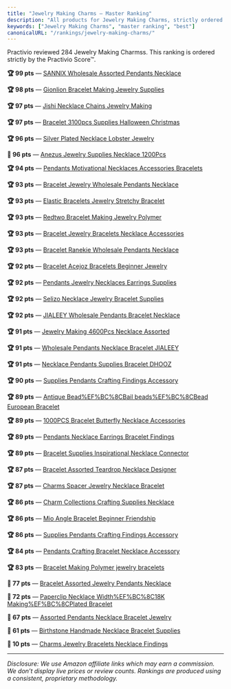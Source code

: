```yaml
---
title: "Jewelry Making Charms — Master Ranking"
description: "All products for Jewelry Making Charms, strictly ordered by the Practivio Score™."
keywords: ["Jewelry Making Charms", "master ranking", "best"]
canonicalURL: "/rankings/jewelry-making-charms/"
---
```


Practivio reviewed 284 Jewelry Making Charmss. This ranking is ordered strictly by the Practivio Score™.

**🏆 99 pts** — [SANNIX Wholesale Assorted Pendants Necklace](/products/sannix-wholesale-assorted-pendants-necklace-B08GP4VZ4M/)

**🏆 98 pts** — [Gionlion Bracelet Making Jewelry Supplies](/products/gionlion-bracelet-making-jewelry-supplies-B0BQJ866BF/)

**🏆 97 pts** — [Jishi Necklace Chains Jewelry Making](/products/jishi-necklace-chains-jewelry-making-B0B49WDSLW/)

**🏆 97 pts** — [Bracelet 3100pcs Supplies Halloween Christmas](/products/bracelet-3100pcs-supplies-halloween-christmas-B0B4BX6SY2/)

**🏆 96 pts** — [Silver Plated Necklace Lobster Jewelry](/products/silver-plated-necklace-lobster-jewelry-B01G0SBDGK/)

**💎 96 pts** — [Anezus Jewelry Supplies Necklace 1200Pcs](/products/anezus-jewelry-supplies-necklace-1200pcs-B07DMMBY85/)

**🏆 94 pts** — [Pendants Motivational Necklaces Accessories Bracelets](/products/pendants-motivational-necklaces-accessories-bracelets-B07WVJPYDT/)

**🏆 93 pts** — [Bracelet Jewelry Wholesale Pendants Necklace](/products/bracelet-jewelry-wholesale-pendants-necklace-B09Q2XSX6X/)

**🏆 93 pts** — [Elastic Bracelets Jewelry Stretchy Bracelet](/products/elastic-bracelets-jewelry-stretchy-bracelet-B089W5JG2F/)

**🏆 93 pts** — [Redtwo Bracelet Making Jewelry Polymer](/products/redtwo-bracelet-making-jewelry-polymer-B09X9DPDBQ/)

**🏆 93 pts** — [Bracelet Jewelry Bracelets Necklace Accessories](/products/bracelet-jewelry-bracelets-necklace-accessories-B0BNQ1XQ6T/)

**🏆 93 pts** — [Bracelet Ranekie Wholesale Pendants Necklace](/products/bracelet-ranekie-wholesale-pendants-necklace-B098KXZZQV/)

**🏆 92 pts** — [Bracelet Acejoz Bracelets Beginner Jewelry](/products/bracelet-acejoz-bracelets-beginner-jewelry-B08LKBZRV4/)

**🏆 92 pts** — [Pendants Jewelry Necklaces Earrings Supplies](/products/pendants-jewelry-necklaces-earrings-supplies-B0871WGZKP/)

**🏆 92 pts** — [Selizo Necklace Jewelry Bracelet Supplies](/products/selizo-necklace-jewelry-bracelet-supplies-B07LBLJR55/)

**🏆 92 pts** — [JIALEEY Wholesale Pendants Bracelet Necklace](/products/jialeey-wholesale-pendants-bracelet-necklace-B097LM9C7L/)

**🏆 91 pts** — [Jewelry Making 4600Pcs Necklace Assorted](/products/jewelry-making-4600pcs-necklace-assorted-B0B8244TV9/)

**🏆 91 pts** — [Wholesale Pendants Necklace Bracelet JIALEEY](/products/wholesale-pendants-necklace-bracelet-jialeey-B073YKWN45/)

**🏆 91 pts** — [Necklace Pendants Supplies Bracelet DHOOZ](/products/necklace-pendants-supplies-bracelet-dhooz-B0B2PMS67N/)

**🏆 90 pts** — [Supplies Pendants Crafting Findings Accessory](/products/supplies-pendants-crafting-findings-accessory-B07PFJPPPW/)

**🏆 89 pts** — [Antique Bead%EF%BC%8CBail beads%EF%BC%8CBead European Bracelet](/products/antique-beadefbc8cbail-beadsefbc8cbead-european-bracelet-B078KSTQPY/)

**🏆 89 pts** — [1000PCS Bracelet Butterfly Necklace Accessories](/products/1000pcs-bracelet-butterfly-necklace-accessories-B0BWNDR624/)

**🏆 89 pts** — [Pendants Necklace Earrings Bracelet Findings](/products/pendants-necklace-earrings-bracelet-findings-B088CXQKL9/)

**🏆 89 pts** — [Bracelet Supplies Inspirational Necklace Connector](/products/bracelet-supplies-inspirational-necklace-connector-B08F7XYVXR/)

**🏆 87 pts** — [Bracelet Assorted Teardrop Necklace Designer](/products/bracelet-assorted-teardrop-necklace-designer-B0BJ6RKSXP/)

**🏆 87 pts** — [Charms Spacer Jewelry Necklace Bracelet](/products/charms-spacer-jewelry-necklace-bracelet-B08V8XZ1HT/)

**🏆 86 pts** — [Charm Collections Crafting Supplies Necklace](/products/charm-collections-crafting-supplies-necklace-B0827TWCQZ/)

**🏆 86 pts** — [Mio Angle Bracelet Beginner Friendship](/products/mio-angle-bracelet-beginner-friendship-B0DH278HV3/)

**🏆 86 pts** — [Supplies Pendants Crafting Findings Accessory](/products/supplies-pendants-crafting-findings-accessory-B0777DTDYK/)

**🏆 84 pts** — [Pendants Crafting Bracelet Necklace Accessory](/products/pendants-crafting-bracelet-necklace-accessory-B01FW96SZ4/)

**🏆 83 pts** — [Bracelet Making Polymer jewelry bracelets](/products/bracelet-making-polymer-jewelry-bracelets-B0DNQ9FC2L/)

**🛒 77 pts** — [Bracelet Assorted Jewelry Pendants Necklace](/products/bracelet-assorted-jewelry-pendants-necklace-B0D83YP3G1/)

**🚫 72 pts** — [Paperclip Necklace Width%EF%BC%8C18K Making%EF%BC%8CPlated Bracelet](/products/paperclip-necklace-widthefbc8c18k-makingefbc8cplated-bracelet-B0F333RTBW/)

**🚫 67 pts** — [Assorted Pendants Necklace Bracelet Jewelry](/products/assorted-pendants-necklace-bracelet-jewelry-B07YKCTD3F/)

**🚫 61 pts** — [Birthstone Handmade Necklace Bracelet Supplies](/products/birthstone-handmade-necklace-bracelet-supplies-B08F26ZH32/)

**🚫 10 pts** — [Charms Jewelry Bracelets Necklace Findings](/products/charms-jewelry-bracelets-necklace-findings-B0FJFPGTQY/)

---
_Disclosure: We use Amazon affiliate links which may earn a commission. We don’t display live prices or review counts. Rankings are produced using a consistent, proprietary methodology._
